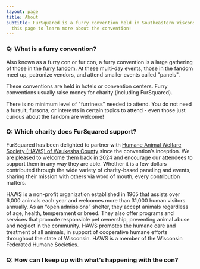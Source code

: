 ```yaml
---
layout: page
title: About
subtitle: FurSquared is a furry convention held in Southeastern Wisconsin. Read
  this page to learn more about the convention!
---
```

### Q: What is a furry convention?

Also known as a furry con or fur con, a furry convention is a large gathering of those in the [furry fandom](https://whatarefurries.com/). At these multi-day events, those in the fandom meet up, patronize vendors, and attend smaller events called "panels".

These conventions are held in hotels or convention centers. Furry conventions usually raise money for charity (including FurSquared).

There is no minimum level of "furriness" needed to attend. You do not need a fursuit, fursona, or interests in certain topics to attend - even those just curious about the fandom are welcome!

### Q: Which charity does FurSquared support?

FurSquared has been delighted to partner with [Humane Animal Welfare Society (HAWS) of Waukesha County](https://hawspets.org/) since the convention’s inception. We are pleased to welcome them back in 2024 and encourage our attendees to support them in any way they are able. Whether it is a few dollars contributed through the wide variety of charity-based paneling and events, sharing their mission with others via word of mouth, every contribution matters.

HAWS is a non-profit organization established in 1965 that assists over 6,000 animals each year and welcomes more than 31,000 human visitors annually. As an “open admissions” shelter, they accept animals regardless of age, health, temperament or breed. They also offer programs and services that promote responsible pet ownership, preventing animal abuse and neglect in the community. HAWS promotes the humane care and treatment of all animals, in support of cooperative humane efforts throughout the state of Wisconsin. HAWS is a member of the Wisconsin Federated Humane Societies.

### Q: How can I keep up with what’s happening with the con?

We’ll be posting updates here on the website [RSS](https://fursquared.com/feed), [Twitter / X](https://twitter.com/fursquared), [Telegram](https://t.me/fursquared), and [Mastodon](https://mastodon.furrycon.social/@fursquared).

### Q: What is your COVID-19 policy?

See this page [https://fursquared.com/covid-policy](https://fursquared.com/covid-policy)

### Q: I have a question not on this page. What can I do?

If you have a question, check out our [contact page](http://www.fursquared.com/contact) for a breakdown of who to contact about what, ask in the [FurSquared chat](https://t.me/fursquaredchat), or reach out to us on [Twitter](https://twitter.com/fursquared)!